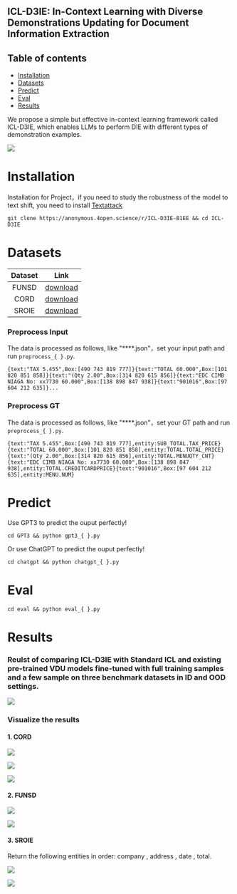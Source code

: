 ## ICL-D3IE: In-Context Learning with Diverse Demonstrations Updating for Document Information Extraction

## Table of contents
* [Installation](#installation)
* [Datasets](#datasets)
* [Predict](#predict)
* [Eval](#eval)
* [Results](#results)


We propose a simple but effective in-context learning framework called ICL-D3IE, which enables LLMs to perform DIE with different types of demonstration examples. 

![](https://user-images.githubusercontent.com/111342294/223765044-5fcfc41b-0b5f-4b56-bd64-9aeefba39791.png)


# Installation

Installation for Project，if you need to study the robustness of the model to text shift, you need to install [Textattack](https://github.com/QData/TextAttack)

```
git clone https://anonymous.4open.science/r/ICL-D3IE-B1EE && cd ICL-D3IE
```

# Datasets

| Dataset | Link      |
|:--------:| :------------:|
| FUNSD | [download](https://www.kaggle.com/datasets/aravindram11/funsdform-understanding-noisy-scanned-documents)|
| CORD | [download](https://github.com/clovaai/cord)|
| SROIE | [download](https://www.kaggle.com/datasets/urbikn/sroie-datasetv2)|


### Preprocess Input

The data is processed as follows, like "****.json"，set your input path and run `preprocess_{ }.py`.

```
{text:"TAX 5.455",Box:[490 743 819 777]}{text:"TOTAL 60.000",Box:[101 820 851 858]}{text:"(Qty 2.00",Box:[314 820 615 856]}{text:"EDC CIMB NIAGA No: xx7730 60.000",Box:[138 898 847 938]}{text:"901016",Box:[97 604 212 635]}...
```

### Preprocess GT

The data is processed as follows, like "****.json"，set your GT path and run `preprocess_{ }.py`.

```
{text:"TAX 5.455",Box:[490 743 819 777],entity:SUB_TOTAL.TAX_PRICE}{text:"TOTAL 60.000",Box:[101 820 851 858],entity:TOTAL.TOTAL_PRICE}{text:"(Qty 2.00",Box:[314 820 615 856],entity:TOTAL.MENUQTY_CNT}{text:"EDC CIMB NIAGA No: xx7730 60.000",Box:[138 898 847 938],entity:TOTAL.CREDITCARDPRICE}{text:"901016",Box:[97 604 212 635],entity:MENU.NUM}
```

# Predict

Use GPT3 to predict the ouput perfectly!

```
cd GPT3 && python gpt3_{ }.py 
```

Or use ChatGPT to predict the ouput perfectly!

```
cd chatgpt && python chatgpt_{ }.py
```

# Eval

```
cd eval && python eval_{ }.py
```

# Results

### Reulst of comparing ICL-D3IE with Standard ICL and existing pre-trained VDU models fine-tuned with full training samples and a few sample on three benchmark datasets in ID and OOD settings.

![](https://user-images.githubusercontent.com/111342294/223914428-6f8c0f1a-9ce7-4675-b3f0-28fe66230a03.png)


### Visualize the results

#### 1. CORD 

![](https://user-images.githubusercontent.com/111342294/223915171-d0fabd21-3508-476d-8fa3-5feff61c8730.png)

![](https://user-images.githubusercontent.com/111342294/223932814-7265a731-b93a-4b1e-a204-77b5762a4db2.png)

![](https://user-images.githubusercontent.com/111342294/223932985-f39fd0c9-b0ca-4a61-bc9a-39a7d0b09531.png)

#### 2. FUNSD

![](https://user-images.githubusercontent.com/111342294/223934418-87442fcd-e6d4-456b-b470-c37d9597fd0d.png)

![](https://user-images.githubusercontent.com/111342294/223934719-3430703a-6812-41ec-8d37-c0f6816286e6.png)


#### 3. SROIE

Return the following entities in order: company , address , date , total.

![](https://user-images.githubusercontent.com/111342294/223933472-7dc22ea7-2297-4cea-a9e5-0ffd949a9073.png)

![](https://user-images.githubusercontent.com/111342294/223933642-ee28049a-8f42-42f9-831c-325719234df4.png)





